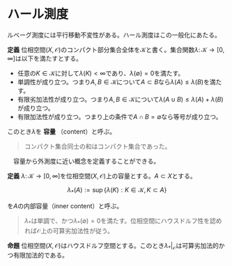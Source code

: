 

# ハール測度

ルベーグ測度には平行移動不変性がある。ハール測度はこの一般化にあたる。

__定義__ 位相空間$(X, \mathcal{O})$のコンパクト部分集合全体を$\mathcal{K}$と書く。集合関数$\lambda\colon\mathcal{K}\rightarrow\lbrack 0, \infty \rbrack$は以下を満たすとする。

- 任意の$K\in\mathcal{K}$に対して$\lambda (K)<\infty$であり、$\lambda (\emptyset)=0$を満たす。
- 単調性が成り立つ。つまり$A, B\in\mathcal{K}$について$A\subset B$なら$\lambda (A)\le\lambda (B)$を満たす。
- 有限劣加法性が成り立つ。つまり$A, B\in\mathcal{K}$について$\lambda (A\cup B)\le\lambda (A)+\lambda (B)$が成り立つ。
- 有限加法性が成り立つ。つまり上の条件で$A\cap B=\emptyset$なら等号が成り立つ。

このとき$\lambda$を **容量** （content）と呼ぶ。

> コンパクト集合同士の和はコンパクト集合であった。

　容量から外測度に近い概念を定義することができる。

__定義__ $\lambda\colon\mathcal{K}\rightarrow \lbrack 0, \infty \rbrack$を位相空間$(X, \mathcal{O})$上の容量とする。$A\subset X$とする。

$$
\lambda_{\ast}(A):=\sup\lbrace \lambda (K) : K\in\mathcal{K}, K\subset A \rbrace
$$

を$A$の内部容量（inner content）と呼ぶ。

> $\lambda_{\ast}$は単調で、かつ$\lambda_{\ast}(\emptyset)=0$を満たす。位相空間にハウスドルフ性を認めれば$\mathcal{O}$上の可算劣加法性が従う。

__命題__ 位相空間$(X, \mathcal{O})$はハウスドルフ空間とする。このとき$\lambda_{\ast}\vert_{\mathcal{O}}$は可算劣加法的かつ有限加法的である。

<!--
（証明）まず位相空間論における事実から$K\in\mathcal{K}, U_{1}, U_{2}\in\mathcal{O}$に対し$K\subset U_{1}\cup U_{2}$であるとする。このとき$K_{j}\in\mathcal{K}$を$K=K_{1}\cup K_{2}, K_{j}\subset U_{j}$を満たすように取れる。

$\mathcal{O}$上での可算劣加法性を示そう。$\lbrace U_{n} \lbrace\subset\mathcal{O}$とする。
$K\subset\bigcup U_{n}, K\in\mathcal{K}$に対してコンパクト性より有限集合$F\subset\mathbb{N}$が取れ、
$K\subset\bigcup_{n\in F}U_{n}$とできる。このとき先に述べた事実により$K_{n}\in\mathcal{K}$が存在して
$K=\bigcup_{n\in F}K_{n},\, K_{n}\subset U_{n}$を満たすようにできる。$\lambda$の有限劣加法性と$\lambda_{\ast}$の定義より
\[ \lambda (K)\le\sum_{n\in F}\lambda (K_{n})\le\sum_{n\in F}\lambda_{\ast}(U_{n})\le\sum\lambda_{\ast}(U_{n}) \]
が成り立つ。左辺の上限を取れば$\lambda_{\ast}\left(\bigcup I_{n}\right)\le\sum\lambda_{\ast}(U_{n})$を得る。

　互いに素な$U_{1}, \dotsc, U_{n}\in\mathcal{O}$を取る。$K_{j}\subset U_{j}, K_{j}\in\mathcal{K}$を取れば互いに素で、
$\bigcup_{j=1}^{n}K_{j}\in\mathcal{K}$かつ$\bigcup_{j=1}^{n}K_{j}\subset\bigcup_{j=1}^{n}U_{j}$を満たす。
\[ \sum_{j=1}^{n}\lambda (K_{j})=\lambda\left(\bigcup_{j=1}^{n}K_{j}\right)\le\lambda_{\ast}\left(\bigcup_{j=1}^{n}U_{j}\right) \]
だから、左辺の上限を取れば$\sum_{j=1}^{n}\lambda_{\ast}(U_{j})\le\lambda_{\ast}\left(\bigcup_{j=1}^{n}U_{j}\right)$を得る。
\end{Proof}

　ハウスドルフ空間上に容量が定まっているとき、その内部容量から外測度が構成できる。

\begin{Prop}
$(X, \mathcal{O})$をハウスドルフ空間、$\lambda$を容量とする。$A\subset X$に対し
\[ \widehat{\lambda}(A):=\inf\lbrace \lambda_{\ast}(U)\mid U\in\mathcal{O}, A\subset U \lbrace \]
と定めれば、$\widehat{\lambda}$は外測度になる。
\end{Prop}
\begin{Proof}
まず$\widehat{\lambda}|_{\mathcal{O}}=\lambda_{\ast}|_{\mathcal{O}}$であることを示す。
$U\in\mathcal{O}$に対し$U$自身が$U$を含む開集合だから$\widehat{\lambda}(U)\le\lambda_{\ast}(U)$である。
一方$\lambda_{\ast}$の単調性より、$O\in\mathcal{O}, U\subset O$に対し$\lambda_{\ast}(U)\le\lambda_{\ast}(O)$が成り立つ。
故に$\lambda_{\ast}(U)\le\widehat{\lambda}(U)$である。
特に$\widehat{\lambda}(\emptyset)=\lambda_{\ast}(\emptyset)=0$が分かる。

　$\widehat{\lambda}$が単調であることは良い。故に可算劣加法性を示す。
このとき$\lbrace A_{n} \lbrace\subset 2^{X}$に対し、$\sum\widehat{\lambda}(A_{n})<\infty$と仮定して良い。
$\varepsilon>0$を取る。$\widehat{\lambda}$の定義から、適当な開集合$U_{n}$を、$A_{n}\subset U_{n}$かつ
\[ \lambda_{\ast}(U_{n})\le\widehat{\lambda}(A_{n})+\frac{\varepsilon}{2^{n}} \]
を満たすように取れる。このとき
\begin{align*}
\widehat{\lambda}\left(\bigcup A_{n}\right)
&\le\widehat{\lambda}\left(\bigcup U_{n}\right)=\lambda_{\ast}\left(\bigcup U_{n}\right) \\
&\le\sum\lambda_{\ast}(U_{n})\le\sum\widehat{\lambda}(A_{n})+\varepsilon
\end{align*}
となる。$\varepsilon$は任意だから可算劣加法性が成り立つ。
\end{Proof}

　$\widehat{\lambda}$-可測な集合全体を$\mathcal{M}_{\widehat{\lambda}}$とすれば、
$\widehat{\lambda}:\mathcal{M}_{\widehat{\lambda}}\rightarrow [0, \infty]$は測度となる。

\begin{Prop}
$(X, \mathcal{O})$はハウスドルフ空間、$\lambda:\mathcal{K}\rightarrow [0, \infty]$は容量とする。
$\mu:\mathscr{A}\rightarrow [0, \infty]$は測度で$\sigma[\mathcal{O}]\subset\mathscr{A}$を満たすとする。
このとき$\mu|_{\sigma[\mathcal{O}]}=\widehat{\lambda}|_{\sigma[\mathcal{O}]}$であれば、
$A\in\sigma[\mathcal{O}]$は$\mu$-外部正則であり、$U\in\mathcal{O}$は$\mu$-内部正則になる。
\footnote{一般のボレル集合が$\mu$-内部正則になるとは限らない。}
\end{Prop}
\begin{Proof}
$A\in\sigma[\mathcal{O}]$に対し$\mu (A)=\widehat{\lambda}(A)=\inf_{A\subset O\in\mathcal{O}}\lambda_{\ast}(O)$である。
ここで$\lambda_{\ast}(O)=\widehat{\lambda}(O)=\mu (O)$であるから、$A$は$\mu$-外部正則となる。
また$U\in\mathcal{O}$に対し、$\mu (U)=\widehat{\lambda}(U)=\lambda_{\ast}(U)=\sup_{U\supset K\in\mathcal{K}}\lambda (K)$である。
ここで$K\subset O\in\mathcal{O}$に対して$\lambda_{\ast}(O)$の定義により$\lambda (K)\le\lambda_{\ast}(O)$が成り立つ。
右辺の下限を取れば$\lambda (K)\le\widehat{\lambda}(K)$が従う。
よって$\mu (U)\le\sup_{U\supset K\in\mathcal{K}}\widehat{\lambda}(K)$を得るが、逆の不等号は明らかなので、
$U$は$\mu$-内部正則となる。
\end{Proof}

　上記の$\mu$を、$\lambda$により誘導された測度とも言う。この測度は以下の意味で$\mathcal{K}$により特徴付けられる。

\begin{Prop}
$(X, \mathcal{O}), (Y, \mathcal{T})$をハウスドルフ空間、$h:X\rightarrow Y$は同相写像とする。
$\lambda, \gamma$を$X, Y$上の容量として、これらにより誘導された測度を
$\mu:\mathcal{A}\rightarrow [0, \infty], \nu:\mathcal{B}\rightarrow [0, \infty]$とする。
任意のコンパクト集合$K\Subset X$に対して$\gamma (h(K))=\lambda (K)$が成り立つとする。
このとき$A\in\sigma[\mathcal{O}]$に対して$\nu (h(A))=\mu (A)$が成り立つ。
\end{Prop}
\begin{Proof}
以下$\mathcal{O}, \mathcal{T}$のコンパクト集合全体を$\mathcal{K}, \mathcal{L}$で表す。
まず$U\in\mathcal{O}$に対して
\begin{align*}
\lbrace \lambda (K)\mid K\in\mathcal{K}, K\subset U \lbrace&=\lbrace \gamma (h(K))\mid K\in\mathcal{K}, K\subset U \lbrace \\
&=\lbrace \gamma (L)\mid L=h(K), K\in\mathcal{K}, K\subset U \lbrace \\
&=\lbrace \gamma (L)\mid L\in\mathcal{L}, L\subset h(U) \lbrace
\end{align*}
が成り立つので$\lambda_{\ast}(U)=\gamma_{*}(h(U))$が従う。次に$A\subset X$に対して
\begin{align*}
\lbrace \lambda_{\ast}(U)\mid U\in\mathcal{O}, A\subset U \lbrace&=\lbrace \gamma_{*}(h(U))\mid U\in\mathcal{O}, A\subset U \lbrace \\
&=\lbrace \gamma_{*}(V)\mid V=h(U), U\in\mathcal{O}, A\subset U \lbrace \\
&=\lbrace \gamma_{*}(V)\mid V\in\mathcal{T}, h(A)\subset V \lbrace
\end{align*}
が成り立つので$\widehat{\lambda}(A)=\widehat{\gamma}(h(A))$が成り立つ。
特に$A\in\sigma[\mathcal{O}]\subset\mathscr{A}$なら$h(A)\in\sigma[\mathcal{T}]\subset\mathscr{B}$であるから、
\[ \mu (A)=\widehat{\lambda}(A)=\widehat{\gamma}(h(A))=\nu (h(A)) \]
を得る。
\end{Proof}

　局所コンパクトな位相群が容量を持つことを示そう。その前に、位相群におけるコンパクト集合の性質に触れておく。

\begin{Lem}
$G$を位相群、$K\Subset G$はコンパクトであるとする。$K\subset U$なる開集合$U$に対し、$1$の開近傍$V$を取り、
$KV=\lbrace xy\mid x\in K, y\in V \lbrace\subset U$とできる。
\end{Lem}
\begin{Proof}
$x\in K$に対し$W_{x}:=x^{-1}U$とおくと$x\in U$より$W_{x}$は$1$の開近傍となる。
そこで$1$の開近傍$V_{x}\subset W_{x}$を$V_{x}V_{x}\subset W_{x}$となるように取る。
このとき$\lbrace x V_{x}\mid x\in K \lbrace$は$K$の開被覆となるから、コンパクト性より$x_{1}, \dotsc, x_{n}\in K$を取り
$K\subset\bigcup_{j=1}^{n}x_{j}V_{x_{j}}$と表せる。$V:=\bigcap_{j=1}^{n}V_{x_{j}}$と定めると$1$の開近傍である。
このとき$x\in K$に対し$x\in x_{j}V_{x_{j}}$となる$x_{j}$が取れるので、
\[ xV\subset x_{j}V_{x_{j}}V\subset x_{j}V_{x_{j}}V_{x_{j}}\subset x_{j}W_{x_{j}}=U \]
を得る。
\end{Proof}

　$G$を局所コンパクトハウスドルフ位相群とする。
$K\Subset G$をコンパクトな部分集合、$V\subset G$は内点を持つとする。即ち$V^{\circ}\neq\emptyset$であるとする。
このとき$\lbrace gV^{\circ}\mid g\in G \lbrace$は$K$の開被覆となるから、有限個の$g_{1}, \dotsc, g_{n}\in G$を選び
$K\subset\bigcup_{j=1}^{n}gV^{\circ}$とできる。このような被覆が存在する$n$の内、最小のものを$\#(K:V)$で表す。

　以下$G$のコンパクト集合全体を$\mathcal{K}$、$1$の開近傍全体を$\mathcal{U}$で表す。
$G$は局所コンパクトであるから、$1$のコンパクト近傍$K_{0}$が存在する。\footnote{位相群の位相は$1$の近傍系で記述できた。}
そこで$U\in\mathcal{U}$に対し、写像$\lambda_{U}:\mathcal{K}\rightarrow [0, \infty]$を
\[ \lambda_{U}(K):=\frac{\#(K:U)}{\#(K_{0}:U)} \]
で定める。ここで$K_{0}$は近傍だから$\#(K_{0}:U)\neq 0$となることに注意する。

　このとき$0\le\lambda_{U}(K)\le\#(K:K_{0})<\infty$が成り立つ。実際$\#(K:U)\le\#(K:K_{0})\#(K_{0}:U)$を示せばよいが、
これは被覆を考えれば明らかである。故に$\lambda_{U}$は
\[ \Lambda:=\prod_{K\in\mathcal{K}}[0, \#(K:K_{0})] \]
の元と見なせる。この$\Lambda$はチコノフの定理によりコンパクトである。\footnote{選択公理を用いている。}
$V\in\mathscr{U}$に対し、
\[ \Lambda (V):=\overline{\lbrace \lambda_{U}\mid U\in\mathscr{U}, U\subset V \lbrace} \]
と定める。もし$\lbrace \Lambda (V)\mid V\in\mathscr{U} \lbrace$が有限交叉性を持てば、
$\Lambda$がコンパクトであることから
\[ \bigcap_{V\in\mathscr{U}}\Lambda (V)\neq\emptyset \]
が従う。

　実際に$V_{1}, \dotsc, V_{n}\in\mathscr{U}$を取れば、$V:=\bigcap_{j=1}^{n}V_{j}\in\mathscr{U}$であり、
$\lambda_{V}\in\bigcap_{j=1}^{n}\Lambda (V_{j})$となるから$\lbrace \Lambda (V)\mid V\in\mathscr{U} \lbrace$は有限交叉性を持つ。
つまり$\lambda\in\bigcap_{V\in\mathscr{U}}\Lambda (V)$が取れる。
\footnote{ここまでハウスドルフ性は用いていない。しかし$\lambda$が容量であることを示すのに必要となる。}

\begin{Prop}
上記の$\lambda\in\bigcap_{V\in\mathscr{U}}\Lambda (V)$は容量である。
\end{Prop}
\begin{Proof}
(i)　まず$\lambda\in\Lambda$より$\lambda (K)<\infty$が任意の$K\in\mathcal{K}$が成り立つ。
特に$K=\emptyset$のとき、$\#(\emptyset:K_{0})=0$だから$\Lambda$の$\emptyset\in\mathcal{K}$成分は一点になる。
つまり$\lambda (\emptyset)=0$を得る。

　(ii)　$K_{1}, K_{2}\in\mathcal{K}$が$K_{1}\subset K_{2}$を満たすとする。$U\in\mathscr{U}$に対し
$\#(K_{1}:U)\le\#(K_{2}:U)$より$\lambda_{U}(K_{1})\le\lambda_{U}(K_{2})$は明らか。
そこで$f\in\Lambda$に対し$f(K_{2})-f(K_{1})$を対応させる写像$\Lambda\rightarrow\mathbb{R}$は、射影と差の合成なので連続写像となる。
この写像は$\lbrace \lambda_{U}\mid U\in\mathscr{U} \lbrace$上で非負であるから、$\Lambda (V)$上でも非負となる。
よって$\lambda (K_{2})-\lambda (K_{1})\ge 0$を得る。

　(iii)　$K_{1}, K_{2}\in\mathcal{K}$を取る。$U\in\mathscr{U}$に対し、$U$による$K_{1}$の被覆と$K_{2}$の被覆を合わせると
$K_{1}\cup K_{2}$の被覆となるから$\#(K_{1}\cup K_{2}:U)\le\#(K_{1}:U)+\#(K_{2}:U)$となる。
つまり$\lambda_{U}(K_{1}\cup K_{2})\le\lambda_{U}(K_{1})+\lambda_{U}(K_{2})$が分かる。
(ii)と同様に考えれば$\lambda (K_{1}\cup K_{2})\le\lambda (K_{1})+\lambda (K_{2})$が従う。

　(iv)　$K_{1}\cap K_{2}=\emptyset$とする。このとき$G$はハウスドルフ空間だから、互いに素な開集合$U_{1}, U_{2}$を取り
$K_{1}\subset U_{1}, K_{2}\subset U_{2}$とできる。補題より$K_{1}V_{1}\subset U_{1}, K_{2}V_{2}\subset U_{2}$なる
$1$の開近傍$V_{1}, V_{2}$が取れる。そこで$V:=V_{1}\cap V_{2}$と置くと、$K_{1}V\cap K_{2}V=\emptyset$である。
$U\in\mathscr{U}$が$U\subset V^{-1}$を満たすとする。このとき$K_{1}U^{-1}\cap K_{2}U^{-1}=\emptyset$であるが、
$\lambda_{U}(K_{1}\sqcup K_{2})=\lambda_{U}(K_{1})+\lambda_{U}(K_{2})$となる。
実際$n:=\#(K_{1}\sqcup K_{2}:U)$と置き、$K_{1}\sqcup K_{2}\subset\bigcup_{j=1}^{n}g_{j}U$となる被覆を取る。
ここで$g_{j}U\cap K_{1}, g_{j}U\cap K_{2}\neq\emptyset$なら$g_{j}\in K_{1}U^{-1}\cap K_{2}U^{-1}$となるから矛盾する。
従って$g_{j}U$は$K_{1}, K_{2}$の一方のみとしか交わらない。よって$\#(K_{1}:U)+\#(K_{2}:U)\le\#(K_{1}\sqcup K_{2}:U)$が分かる。
結局$f\in\Lambda$に対し$f(K_{1})+f_(K_{2})-f(K_{1}\sqcup K_{2})$を対応させる連続写像は
$\Lambda(V^{-1})$上で恒等的に$0$となり、よって$\lambda (K_{1}\sqcup K_{2})=\lambda (K_{1})+\lambda (K_{2})$を得る。
\end{Proof}

\begin{Thm}
$G$を局所コンパクトハウスドルフ位相群とする。ボレル集合体を$\mathscr{B}(G)=\sigma[\mathcal{O}]$と書く。
以下を満たす測度$\mu:\mathscr{B}(G)\rightarrow [0, \infty]$が存在する。
\begin{itemize}
\item[\textup{(i)}] $G$のコンパクト集合全体$\mathcal{K}$上で有限値を取る。つまり$K\in\mathcal{K}$なら$\mu (K)<\infty$を満たす。
\item[\textup{(ii)}] $\mu$は外部正則である。
\item[\textup{(iii)}] 開集合$O\in\mathcal{O}$は$\mu$-内部正則である。
\item[\textup{(iv)}] 左移動で不変である。つまり任意の$A\in\mathscr{B}$に対して$\mu (gA)=\mu (A)$が成り立つ。
\end{itemize}
\end{Thm}
\begin{Proof}
$\lambda$を上で得た容量とする。このとき$\sigma[\mathcal{O}]\subset\mathcal{M}_{\widehat{\lambda}}$が成り立つ。
$U\in\mathcal{O}$が$\widehat{\lambda}$-可測であることを示せばよい。$A\subset G$及び$\varepsilon>0$を取る。
$\widehat{\lambda}(A)=\inf_{A\subset U\in\mathcal{O}}\lambda_{\ast}(O)$であるから、ある$O\in\mathcal{O}$が存在して
\[ A\subset O, \lambda_{\ast}(O)\le\widehat{\lambda}(A)+\frac{\varepsilon}{3} \]
を満たすように取れる。ここで$O\cap U$は開集合だから
$\widehat{\lambda}(O\cap U)=\lambda_{\ast}(O\cap U)=\sup_{O\cap U\supset K\in\mathcal{K}}\lambda (K)$である。
よってある$K\in\mathcal{K}$が存在して
\[ K\subset O\cap U, \widehat{\lambda}(O\cap U)-\frac{\varepsilon}{3}\le\lambda (K) \]
を満たすように取れる。更に$O\backslash K$も開集合だから、同様にして$L\in\mathcal{K}$を
\[ L\subset O\backslash K, \widehat{\lambda}(O\backslash K)-\frac{\varepsilon}{3}\le\lambda (L) \]
を満たすように取れる。$K\subset U$より$O\backslash U\subset O\backslash K$となり、また$K\cap L=\emptyset$であるから、
\begin{align*}
\widehat{\lambda}(A\cap U)+\widehat{\lambda}(A\backslash U)-\frac{2}{3}\varepsilon
&\le\widehat{\lambda}(O\cap U)+\widehat{\lambda}(O\backslash U)-\frac{2}{3}\varepsilon \\
&\le\lambda (K)+\widehat{\lambda}(O\backslash K)-\frac{\varepsilon}{3} \\
&\le\lambda (K)+\lambda (L)=\lambda (K\sqcup L)\\
&\le\lambda_{\ast}((O\cap U)\cup (O\backslash K))=\lambda_{\ast}(O) \\
&\le\widehat{\lambda}(A)+\frac{\varepsilon}{3}
\end{align*}
となる。つまり
\[ \widehat{\lambda}(A\cap U)+\widehat{\lambda}(A\backslash U)\le\widehat{\lambda}(A)+\varepsilon \]
であるから、$\varepsilon$が任意に取れたので$U$は$\widehat{\lambda}$-可測となる。

　以上により$\mu:=\widehat{\lambda}|_{\sigma[\mathcal{O}]}$が求める測度となる。後は$\mathcal{K}$上で有限値を取ることを示せばよい。
$K\in\mathcal{K}$を取る。$x\in K$に対しコンパクトな近傍$K_{x}$を取れるが、このとき$\lbrace K_{x}^{\circ} \lbrace$は$K$の開被覆となる。
$K$はコンパクトだから有限個の$K_{1}, \dotsc, K_{n}$を取り、$K\subset\bigcup_{j=1}^{n}K_{j}^{\circ}$とできる。
このとき$L:=\bigcup_{j=1}^{n}K_{j}$とすれば$K\subset L^{\circ}\subset L$が従う。故に
\[ \widehat{\lambda}(K)\le\lambda_{\ast}(L^{\circ})\le\lambda_{\ast}(L)=\lambda (L)<\infty \]
を得る。
\end{Proof}

\begin{Def}
定理の条件を満たす測度を左不変ハール測度\textup{(left-invariant Haar measure)}と呼ぶ。
条件\textup{(iv)}を以下の\textup{(iv$^{\prime}$)}に変えた条件を満たす測度を右不変ハール測度と呼ぶ。
\begin{itemize}
\item[\textup{(iv$^{\prime}$)}] 右移動で不変である。つまり$A\in\mathscr{B}$に対して$\mu (Ag)=\mu (A)$が成り立つ。
\end{itemize}
両方の条件を満たす測度を両側不変ハール測度と呼ぶ。
\end{Def}



-->